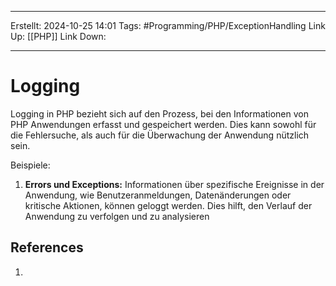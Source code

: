 
--- 
Erstellt: 2024-10-25    14:01 
Tags: #Programming/PHP/ExceptionHandling
Link Up: [[PHP]]
Link Down:

--- 
# Logging
Logging in PHP bezieht sich auf den Prozess, bei den Informationen von PHP Anwendungen erfasst und gespeichert werden. Dies kann sowohl für die Fehlersuche, als auch für die Überwachung der Anwendung nützlich sein.

Beispiele:
1. **Errors und Exceptions:** Informationen über spezifische Ereignisse in der Anwendung, wie Benutzeranmeldungen, Datenänderungen oder kritische Aktionen, können geloggt werden. Dies hilft, den Verlauf der Anwendung zu verfolgen und zu analysieren

## References
1. 
